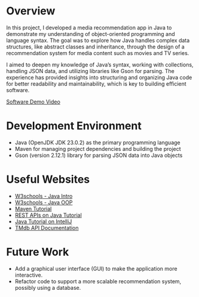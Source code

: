 # Overview

In this project, I developed a media recommendation app in Java to demonstrate my understanding of object-oriented programming and language syntax. 
The goal was to explore how Java handles complex data structures, like abstract classes and inheritance, through the design of a recommendation system for media content such as movies and TV series.

I aimed to deepen my knowledge of Java’s syntax, working with collections, handling JSON data, and utilizing libraries like Gson for parsing. 
The experience has provided insights into structuring and organizing Java code for better readability and maintainability, which is key to building efficient software.

[Software Demo Video](https://youtu.be/iKcOaamKk9c)

# Development Environment

- Java (OpenJDK JDK 23.0.2) as the primary programming language
- Maven for managing project dependencies and building the project
- Gson (version 2.12.1) library for parsing JSON data into Java objects

# Useful Websites

- [W3schools - Java Intro](https://www.w3schools.com/java/java_intro.asp)
- [W3schools - Java OOP](https://www.w3schools.com/java/java_oop.asp)
- [Maven Tutorial](https://www.youtube.com/watch?v=Xatr8AZLOsE&t=1116s)
- [REST APIs on Java Tutorial](https://www.youtube.com/watch?v=Xatr8AZLOsE&t=1116s)
- [Java Tutorial on IntelliJ](https://www.youtube.com/watch?v=TiccevwEVe8)
- [TMdb API Documentation](https://developer.themoviedb.org/reference/intro/getting-started)

# Future Work

- Add a graphical user interface (GUI) to make the application more interactive.
- Refactor code to support a more scalable recommendation system, possibly using a database.